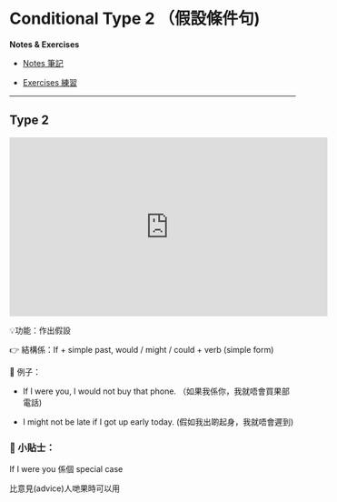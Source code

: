# Conditional Type 2 （假設條件句)

__Notes & Exercises__

- [Notes 筆記](https://res.cloudinary.com/ltdev/image/upload/v1743570848/conditionals_type2_jayubt.pdf)


- [Exercises 練習](https://res.cloudinary.com/ltdev/image/upload/v1743570848/conditional_type2_ex_pgg9ma.pdf)


---

## Type 2  

<iframe width="560" height="315" src="https://www.youtube.com/embed/x4kwFBCd6bk?si=sR_mvoM-idWafGE8" title="YouTube video player" frameborder="0" allow="accelerometer; autoplay; clipboard-write; encrypted-media; gyroscope; picture-in-picture; web-share" referrerpolicy="strict-origin-when-cross-origin" allowfullscreen></iframe>

💡功能：作出假設

👉 結構係：If + simple past, would / might / could  + verb (simple form)

📘 例子：

- If I were you, I would not buy that phone. （如果我係你，我就唔會買果部電話)

- I might not be late if I got up early today. (假如我出啲起身，我就唔會遲到)

### 🎯 小貼士：

If I were you 係個 special case

比意見(advice)人哋果時可以用


